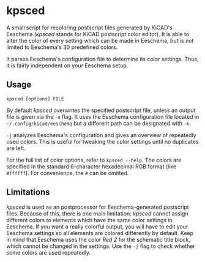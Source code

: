 # kpsced

A small script for recoloring postscript files generated by KiCAD's Eeschema (*kpsced* stands for KiCAD postscript color editor). It is able to alter the color of every setting which can be made in Eeschema, but is not limited to Eeschema's 30 predefined colors.

It parses Eeschema's configuration file to determine its color settings. Thus, it is fairly independent on your Eeschema setup.

## Usage

    kpsced [options] FILE

By default *kpsced* overwrites the specified postscript file, unless an output file is given via the `-o` flag. It uses the Eeschema configuration file located in `~/.config/kicad/eeschema` but a different path can be designated with `-k`.

`-j` analyzes Eeschema's configuration and gives an overview of repeatedly used colors. This is useful for tweaking the color settings until no duplicates are left.

For the full list of color options, refer to `kpsced --help`. The colors are specified in the standard 6-character hexadecimal RGB format (like `#ffffff`). For convenience, the `#` can be omitted.

## Limitations

*kpsced* is used as an postprocessor for Eeschema-generated postscript files. Because of this, there is one main limitation: *kpsced* cannot assign different colors to elements which have the same color settings in Eeschema. If you want a really colorful output, you will have to edit your Eeschema settings so all elements are colored differently by default. Keep in mind that Eeschema uses the color *Red 2* for the schematic title block, which cannot be changed in the settings. Use the `-j` flag to check whether some colors are used repeatedly.
